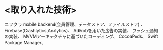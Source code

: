 # <取り入れた技術>
ニフクラ mobile backend(会員管理、データストア、ファイルストア) 、
Firebase(Crashlytics,Analytics)、
AdMobを用いた広告の実装、
プッシュ通知の実装、
MVVMアーキテクチャに基づいたコーディング、
CocoaPods、
Swift Package Manager、
